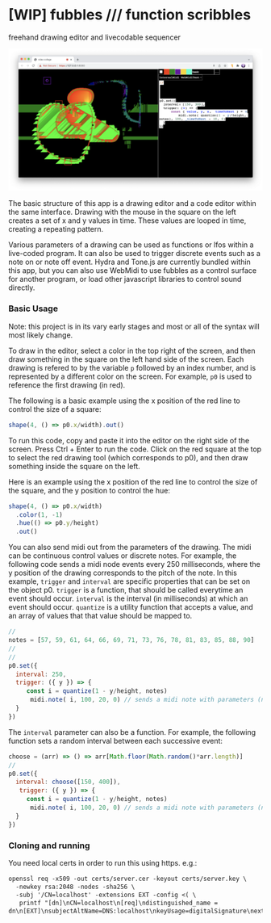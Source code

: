 # [WIP] fubbles /// function scribbles
freehand drawing editor and livecodable sequencer

![screenshot of editor](assets/fubbles.png)

The basic structure of this app is a drawing editor and a code editor within the same interface. Drawing with the mouse in the square on the left creates a set of x and y values in time. These values are looped in time, creating a repeating pattern.

Various parameters of a drawing can be used as functions or lfos within a live-coded program. It can also be used to trigger discrete events such as a note on or note off event. Hydra and Tone.js are currently bundled within this app, but you can also use WebMidi to use fubbles as a control surface for another program, or load other javascript libraries to control sound directly.

### Basic Usage
Note: this project is in its vary early stages and most or all of the syntax will most likely change. 

To draw in the editor, select a color in the top right of the screen, and then draw something in the square on the left hand side of the screen. Each drawing is refered to by the variable `p` followed by an index number, and is represented by a different color on the screen. For example, `p0` is used to reference the first drawing (in red). 

The following is a basic example using the x position of the red line to control the size of a square:

```javascript
shape(4, () => p0.x/width).out()
```

To run this code, copy and paste it into the editor on the right side of the screen. Press Ctrl + Enter to run the code. Click on the red square at the top to select the red drawing tool (which corresponds to p0), and then draw something inside the square on the left. 

Here is an example using the x position of the red line to control the size of the square, and the y position to control the hue:
```javascript
shape(4, () => p0.x/width)
  .color(1, -1)
  .hue(() => p0.y/height)
  .out()
```

You can also send midi out from the parameters of the drawing. The midi can be continuous control values or discrete notes. For example, the following code sends  a midi node events every 250 milliseconds, where the y position of the drawing corresponds to the pitch of the note. In this example, `trigger` and `interval` are specific properties that can be set on the object p0. `trigger` is a function, that should be called everytime an event should occur. 
`interval` is the interval (in milliseconds) at which an event should occur. 
`quantize` is a utility function that accepts a value, and an array of values that that value should be mapped to. 

```javascript
//
notes = [57, 59, 61, 64, 66, 69, 71, 73, 76, 78, 81, 83, 85, 88, 90]
//
//
p0.set({
  interval: 250,
  trigger: ({ y }) => {
     const i = quantize(1 - y/height, notes)
      midi.note( i, 100, 20, 0) // sends a midi note with parameters (note value, velocity, duration, midi channel)
  }
})
```

The `interval` parameter can also be a function. For example, the following function sets a random interval between each successive event:
```javascript
choose = (arr) => () => arr[Math.floor(Math.random()*arr.length)]
//
p0.set({
  interval: choose([150, 400]),
   trigger: ({ y }) => {
     const i = quantize(1 - y/height, notes)
      midi.note( i, 100, 20, 0) // sends a midi note with parameters (note value, velocity, duration, midi channel)
  }
})
```

### Cloning and running

You need local certs in order to run this using https. e.g.:
```
openssl req -x509 -out certs/server.cer -keyout certs/server.key \
  -newkey rsa:2048 -nodes -sha256 \
  -subj '/CN=localhost' -extensions EXT -config <( \
   printf "[dn]\nCN=localhost\n[req]\ndistinguished_name = dn\n[EXT]\nsubjectAltName=DNS:localhost\nkeyUsage=digitalSignature\nextendedKeyUsage=serverAuth")
```

